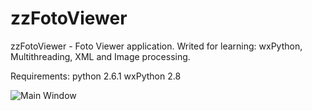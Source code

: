# zzFotoViewer
zzFotoViewer - Foto Viewer application. Writed for learning: wxPython, Multithreading, XML and Image processing.

Requirements:
python 2.6.1
wxPython 2.8

![Main Window](https://github.com/avedensky/zzFotoViewer/raw/master/tmp/zzFotoViewer_main_window2_rs.png)
